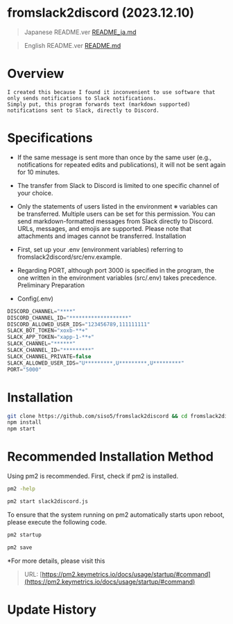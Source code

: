 # fromslack2discord (2023.12.10)

>Japanese README.ver 
>[README_ja.md](README_ja.md)

>English README.ver
>[README.md](README.md)


# Overview

```
I created this because I found it inconvenient to use software that only sends notifications to Slack notifications. 
Simply put, this program forwards text (markdown supported) notifications sent to Slack, directly to Discord.

```

# Specifications

- If the same message is sent more than once by the same user (e.g., notifications for repeated edits and publications), it will not be sent again for 10 minutes.
- The transfer from Slack to Discord is limited to one specific channel of your choice.
- Only the statements of users listed in the environment ※ variables can be transferred.
Multiple users can be set for this permission.
You can send markdown-formatted messages from Slack directly to Discord.
URLs, messages, and emojis are supported.
Please note that attachments and images cannot be transferred.
Installation

- First, set up your .env (environment variables) referring to fromslack2discord/src/env.example.

- Regarding PORT, although port 3000 is specified in the program, the one written in the environment variables (src/.env) takes precedence.
Preliminary Preparation

- Config(.env)
```javascript
DISCORD_CHANNEL="****"
DISCORD_CHANNEL_ID="*******************"
DISCORD_ALLOWED_USER_IDS="123456789,111111111"
SLACK_BOT_TOKEN="xoxb-**+"
SLACK_APP_TOKEN="xapp-1-**+"
SLACK_CHANNEL="******"
SLACK_CHANNEL_ID="*********"
SLACK_CHANNEL_PRIVATE=false
SLACK_ALLOWED_USER_IDS="U*********,U*********,U*********"
PORT="5000"
```

# Installation
```sh
git clone https://github.com/siso5/fromslack2discord && cd fromslack2discord
npm install
npm start
```

# Recommended Installation Method

Using pm2 is recommended.
First, check if pm2 is installed.

```sh
pm2 -help
```
```sh
pm2 start slack2discord.js
```
To ensure that the system running on pm2 automatically starts upon reboot, please execute the following code.

```sh
pm2 startup
```
```sh
pm2 save
```
*For more details, please visit this
> URL: [https://pm2.keymetrics.io/docs/usage/startup/#command](https://pm2.keymetrics.io/docs/usage/startup/#command)

# Update History
 
